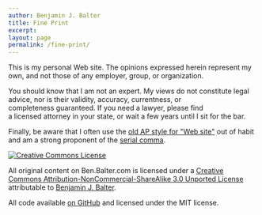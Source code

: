 ```yaml
---
author: Benjamin J. Balter
title: Fine Print
excerpt:
layout: page
permalink: /fine-print/
---
```


This is my personal Web site. The opinions expressed herein represent my own, and not those of any employer, group, or organization.

You should know that I am not an expert. My views do not constitute legal advice, nor is their validity, accuracy, currentness, or completeness guaranteed. If you need a lawyer, please find a licensed attorney in your state, or wait a few years until I sit for the bar.

Finally, be aware that I often use the [old AP style for "Web site"](http://twitter.com/#!/APStylebook/status/12296505018) out of habit and am a strong proponent of the [serial comma](http://en.wikipedia.org/wiki/Serial_comma).

<a rel="license" href="http://creativecommons.org/licenses/by-nc-sa/3.0/"><img class="aligncenter" style="border-width: 0;" src="http://i.creativecommons.org/l/by-nc-sa/3.0/88x31.png" alt="Creative Commons License" /></a>

All original content on Ben.Balter.com is licensed under a <a rel="license" href="http://creativecommons.org/licenses/by-nc-sa/3.0/">Creative Commons Attribution-NonCommercial-ShareAlike 3.0 Unported License</a> attributable to <a rel="cc:attributionURL" href="http://ben.balter.com">Benjamin J. Balter</a>.

All code available [on GitHub](https://github.com/benbalter/benbalter.github.com) and licensed under the MIT license.